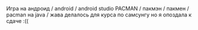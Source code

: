 Игра на андроид / android / android studio PACMAN / пакмэн / пакмен / pacman на java / жава
делалось для курса по самсунгу но я опоздала к сдаче :((
